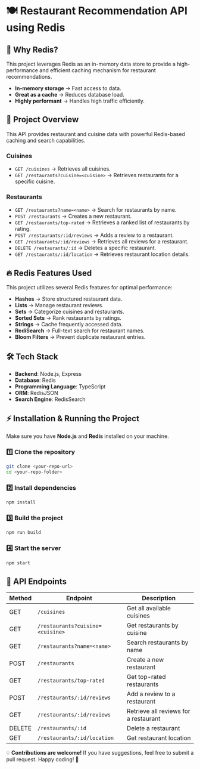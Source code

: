 # 🍽️ Restaurant Recommendation API using Redis

## 🚀 Why Redis?

This project leverages Redis as an in-memory data store to provide a high-performance and efficient caching mechanism for restaurant recommendations.

- **In-memory storage** → Fast access to data.
- **Great as a cache** → Reduces database load.
- **Highly performant** → Handles high traffic efficiently.

## 📌 Project Overview

This API provides restaurant and cuisine data with powerful Redis-based caching and search capabilities.

### **Cuisines**

- `GET /cuisines` → Retrieves all cuisines.
- `GET /restaurants?cuisine=<cuisine>` → Retrieves restaurants for a specific cuisine.

### **Restaurants**

- `GET /restaurants?name=<name>` → Search for restaurants by name.
- `POST /restaurants` → Creates a new restaurant.
- `GET /restaurants/top-rated` → Retrieves a ranked list of restaurants by rating.
- `POST /restaurants/:id/reviews` → Adds a review to a restaurant.
- `GET /restaurants/:id/reviews` → Retrieves all reviews for a restaurant.
- `DELETE /restaurants/:id` → Deletes a specific restaurant.
- `GET /restaurants/:id/location` → Retrieves restaurant location details.

## 🔥 Redis Features Used

This project utilizes several Redis features for optimal performance:

- **Hashes** → Store structured restaurant data.
- **Lists** → Manage restaurant reviews.
- **Sets** → Categorize cuisines and restaurants.
- **Sorted Sets** → Rank restaurants by ratings.
- **Strings** → Cache frequently accessed data.
- **RediSearch** → Full-text search for restaurant names.
- **Bloom Filters** → Prevent duplicate restaurant entries.

## 🛠️ Tech Stack

- **Backend**: Node.js, Express
- **Database**: Redis
- **Programming Language**: TypeScript
- **ORM**: RedisJSON
- **Search Engine**: RedisSearch

## ⚡ Installation & Running the Project

Make sure you have **Node.js** and **Redis** installed on your machine.

### **1️⃣ Clone the repository**

```sh
git clone <your-repo-url>
cd <your-repo-folder>
```

### **2️⃣ Install dependencies**

```sh
npm install
```

### **3️⃣ Build the project**

```sh
npm run build
```

### **4️⃣ Start the server**

```sh
npm start
```

## 📌 API Endpoints

| Method | Endpoint                         | Description                           |
| ------ | -------------------------------- | ------------------------------------- |
| GET    | `/cuisines`                      | Get all available cuisines            |
| GET    | `/restaurants?cuisine=<cuisine>` | Get restaurants by cuisine            |
| GET    | `/restaurants?name=<name>`       | Search restaurants by name            |
| POST   | `/restaurants`                   | Create a new restaurant               |
| GET    | `/restaurants/top-rated`         | Get top-rated restaurants             |
| POST   | `/restaurants/:id/reviews`       | Add a review to a restaurant          |
| GET    | `/restaurants/:id/reviews`       | Retrieve all reviews for a restaurant |
| DELETE | `/restaurants/:id`               | Delete a restaurant                   |
| GET    | `/restaurants/:id/location`      | Get restaurant location               |


💡 **Contributions are welcome!** If you have suggestions, feel free to submit a pull request. Happy coding! 🎉

